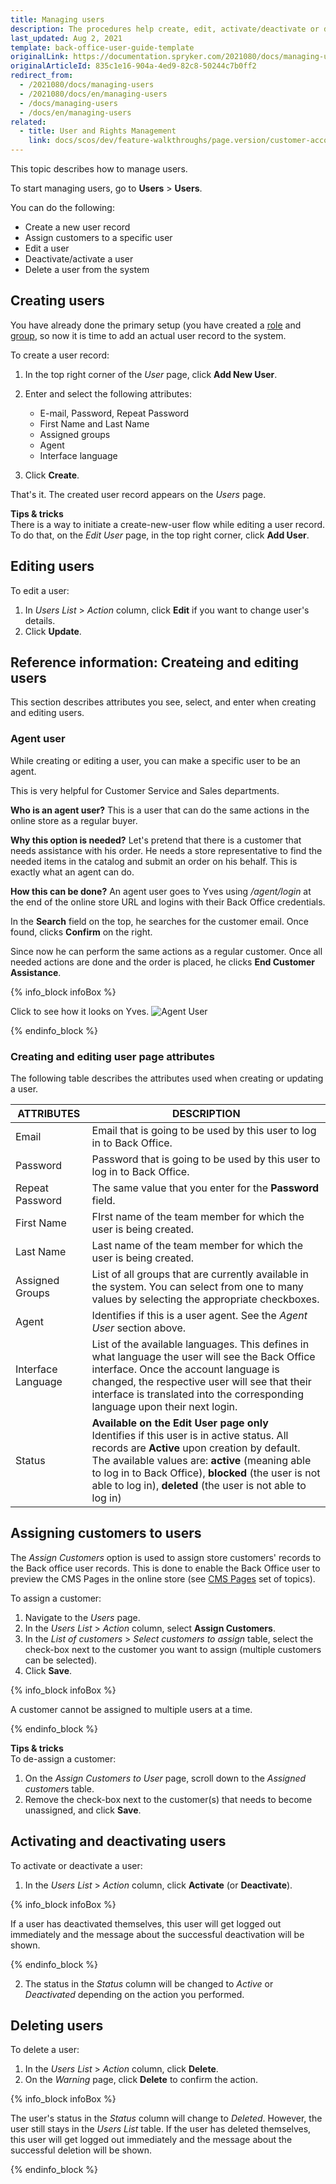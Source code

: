 ```yaml
---
title: Managing users
description: The procedures help create, edit, activate/deactivate or delete Back Office users, set a language to the Back Office user account, and make a user be an agent.
last_updated: Aug 2, 2021
template: back-office-user-guide-template
originalLink: https://documentation.spryker.com/2021080/docs/managing-users
originalArticleId: 835c1e16-904a-4ed9-82c8-50244c7b0ff2
redirect_from:
  - /2021080/docs/managing-users
  - /2021080/docs/en/managing-users
  - /docs/managing-users
  - /docs/en/managing-users
related:
  - title: User and Rights Management
    link: docs/scos/dev/feature-walkthroughs/page.version/customer-account-management-feature-walkthrough/user-and-rights-overview.html
---
```


This topic describes how to manage users.

To start managing users, go to **Users** > **Users**.

You can do the following:
* Create a new user record
* Assign customers to a specific user
* Edit a user
* Deactivate/activate a user
* Delete a user from the system

## Creating users

You have already done the primary setup (you have created a [role](/docs/scos/user/back-office-user-guides/{{page.version}}/users/roles-groups-and-users/managing-roles.html) and [group](/docs/scos/user/back-office-user-guides/{{page.version}}/users/roles-groups-and-users/managing-groups.html), so now it is time to add an actual user record to the system.

To create a user record:
1. In the top right corner of the *User* page, click **Add New User**.
2. Enter and select the following attributes:

    * E-mail, Password, Repeat Password
    * First Name and Last Name
    * Assigned groups
    * Agent
    * Interface language

3. Click **Create**.

That's it. The created user record appears on the *Users* page.    

**Tips & tricks**
<br>There is a way to initiate a create-new-user flow while editing a user record. To do that, on the *Edit User* page, in the top right corner, click **Add User**.

## Editing users

To edit a user:
1. In *Users List* > *Action* column, click **Edit**  if you want to change user's details.
2. Click **Update**.

## Reference information: Createing and editing users

This section describes attributes you see, select, and enter when creating and editing users.

### Agent user

While creating or editing a user, you can make a specific user to be an agent.

This is very helpful for Customer Service and Sales departments.

**Who is an agent user?**
This is a user that can do the same actions in the online store as a regular buyer.

**Why this option is needed?**
Let's pretend that there is a customer that needs assistance with his order. He needs a store representative to find the needed items in the catalog and submit an order on his behalf. This is exactly what an agent can do.

**How this can be done?**
An agent user goes to Yves using _/agent/login_ at the end of the online store URL and logins with their Back Office credentials.

In the **Search** field on the top, he searches for the customer email. Once found, clicks **Confirm** on the right.

Since now he can perform the same actions as a regular customer. Once all needed actions are done and the order is placed, he clicks **End Customer Assistance**.

{% info_block infoBox %}

Click to see how it looks on Yves.
![Agent User](https://spryker.s3.eu-central-1.amazonaws.com/docs/User+Guides/Back+Office+User+Guides/Users+Control/User:+Reference+Information/Agent+User.gif)

{% endinfo_block %}

### Creating and editing user page attributes

The following table describes the attributes used when creating or updating a user.

| ATTRIBUTES | DESCRIPTION  |
| --- | --- |
| Email | Email that is going to be used by this user to log in to Back Office.  |
| Password | Password that is going to be used by this user to log in to Back Office.  |
| Repeat Password | The same value that you enter for the **Password** field. |
|First Name| FIrst name of the team member for which the user is being created. |
|Last Name| Last name of the team member for which the user is being created. |
| Assigned Groups |List of all groups that are currently available in the system. You can select from one to many values by selecting the appropriate checkboxes. |
| Agent | Identifies if this is a user agent. See the _Agent User_ section above. |
| Interface Language |List of the available languages. This defines in what language the user will see the Back Office interface. Once the account language is changed, the respective user will see that their interface is translated into the corresponding language upon their next login.|
| Status |**Available on the Edit User page only**<br>Identifies if this user is in active status. All records are **Active** upon creation by default. The available values are: **active** (meaning able to log in to Back Office), **blocked** (the user is not able to log in), **deleted** (the user is not able to log in)|

## Assigning customers to users

The *Assign Customers* option is used to assign store customers' records to the Back office user records. This is done to enable the Back Office user to preview the CMS Pages in the online store (see [CMS Pages](/docs/scos/user/back-office-user-guides/{{page.version}}/content/pages/managing-cms-pages.html#previewing-cms-pages) set of topics).

To assign a customer:
1. Navigate to the *Users* page.
2. In the *Users List* > *Action* column, select **Assign Customers**.
3. In the *List of customers* > *Select customers to assign* table, select the check-box next to the customer you want to assign (multiple customers can be selected).
4. Click **Save**.

{% info_block infoBox %}

A customer cannot be assigned to multiple users at a time.

{% endinfo_block %}

**Tips & tricks**
<br>To de-assign a customer:
1. On the *Assign Customers to User* page, scroll down to the *Assigned customer*s table.
2. Remove the check-box next to the customer(s) that needs to become unassigned, and click **Save**.

## Activating and deactivating users

To activate or deactivate a user:
1. In the *Users List* > *Action* column, click **Activate** (or **Deactivate**).

{% info_block infoBox %}

If a user has deactivated themselves, this user will get logged out immediately and the message about the successful deactivation will be shown.

{% endinfo_block %}

2. The status in the _Status_ column will be changed to *Active* or *Deactivated* depending on the action you performed.

 ## Deleting users

To delete a user:
 1. In the *Users List* > *Action* column, click **Delete**.
2. On the *Warning* page, click **Delete** to confirm the action.

{% info_block infoBox %}

The user's status in the *Status* column will change to *Deleted*. However, the user still stays in the *Users List* table. If the user has deleted themselves, this user will get logged out immediately and the message about the successful deletion will be shown.

{% endinfo_block %}
